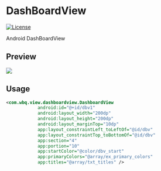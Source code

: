# DashBoardView
[![License](https://img.shields.io/badge/license-Apache%202-blue.svg)](https://www.apache.org/licenses/LICENSE-2.0)

Android DashBoardView

## Preview
![](https://github.com/BinQi/DashBoardView/blob/master/raw/device-2019-12-03-173111.gif)

## Usage
```Xml
<com.wbq.view.dashboardview.DashboardView
            android:id="@+id/dbv1"
            android:layout_width="200dp"
            android:layout_height="200dp"
            android:layout_marginTop="10dp"
            app:layout_constraintLeft_toLeftOf="@id/dbv"
            app:layout_constraintTop_toBottomOf="@id/dbv"
            app:section="4"
            app:portion="10"
            app:startColor="@color/dbv_start"
            app:primaryColors="@array/ex_primary_colors"
            app:titles="@array/txt_titles" />
```
